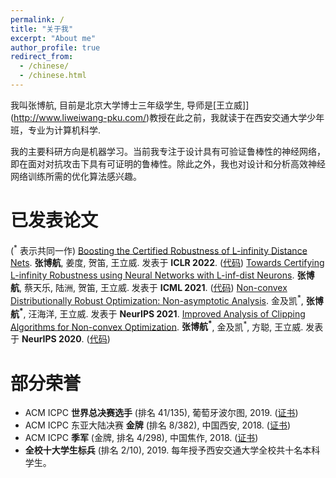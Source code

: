 ```yaml
---
permalink: /
title: "关于我"
excerpt: "About me"
author_profile: true
redirect_from: 
  - /chinese/
  - /chinese.html
---
```


我叫张博航, 目前是北京大学博士三年级学生, 导师是[王立威]](http://www.liweiwang-pku.com/)教授在此之前，我就读于在西安交通大学少年班，专业为计算机科学.

我的主要科研方向是机器学习。当前我专注于设计具有可验证鲁棒性的神经网络，即在面对对抗攻击下具有可证明的鲁棒性。除此之外，我也对设计和分析高效神经网络训练所需的优化算法感兴趣。


已发表论文
======
(<sup>\*</sup> 表示共同一作)
[Boosting the Certified Robustness of L-infinity Distance Nets](https://arxiv.org/abs/2110.06850). **张博航**, 姜度, 贺笛, 王立威. 发表于 **ICLR 2022**. ([代码](https://github.com/zbh2047/L_inf-dist-net-v2))
[Towards Certifying L-infinity Robustness using Neural Networks with L-inf-dist Neurons](https://arxiv.org/abs/2110.06850). **张博航**, 蔡天乐, 陆洲, 贺笛, 王立威. 发表于 **ICML 2021**. ([代码](https://github.com/zbh2047/L_inf-dist-net))
[Non-convex Distributionally Robust Optimization: Non-asymptotic Analysis](https://arxiv.org/abs/2110.12459). 金及凯<sup>\*</sup>, **张博航<sup>\*</sup>**, 汪海洋, 王立威. 发表于 **NeurIPS 2021**.
[Improved Analysis of Clipping Algorithms for Non-convex Optimization](https://arxiv.org/abs/2010.02519). **张博航<sup>\*</sup>**, 金及凯<sup>\*</sup>, 方聪, 王立威. 发表于 **NeurIPS 2020**. ([代码](https://github.com/zbh2047/clipping-algorithms))

部分荣誉
======

- ACM ICPC **世界总决赛选手** (排名 41/135), 葡萄牙波尔图, 2019. ([证书](/files/WorldFinalCertificate.pdf))
- ACM ICPC 东亚大陆决赛 **金牌** (排名 8/382), 中国西安, 2018. ([证书](/files/ECFinalCertificate.pdf))
- ACM ICPC **季军** (金牌, 排名 4/298), 中国焦作, 2018. ([证书](/files/JiaozuoCertificate))
- **全校十大学生标兵** (排名 2/10), 2019. 每年授予西安交通大学全校共十名本科学生。

